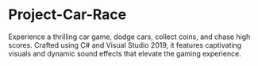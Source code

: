 # Project-Car-Race
Experience a thrilling car game, dodge cars, collect coins, and chase high scores. Crafted using C# and Visual Studio 2019, it features captivating visuals and dynamic sound effects that elevate the gaming experience.
